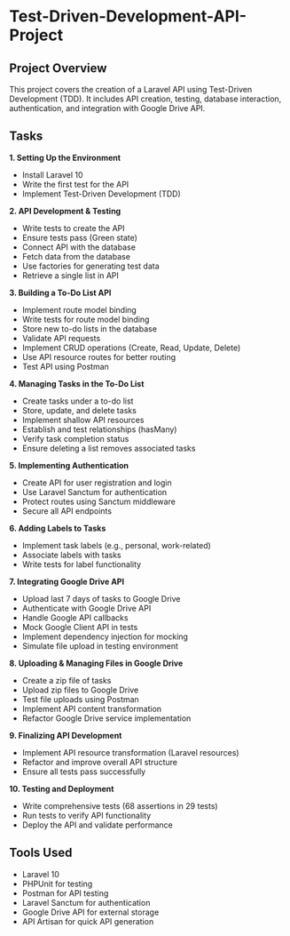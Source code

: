 # Test-Driven-Development-API-Project


## Project Overview
This project covers the creation of a Laravel API using Test-Driven Development (TDD). It includes API creation, testing, database interaction, authentication, and integration with Google Drive API.

## Tasks

**1. Setting Up the Environment**

- Install Laravel 10
- Write the first test for the API
- Implement Test-Driven Development (TDD)

**2. API Development & Testing**

- Write tests to create the API
- Ensure tests pass (Green state)
- Connect API with the database
- Fetch data from the database
- Use factories for generating test data
- Retrieve a single list in API

**3. Building a To-Do List API**
- Implement route model binding
- Write tests for route model binding
- Store new to-do lists in the database
- Validate API requests
- Implement CRUD operations (Create, Read, Update, Delete)
- Use API resource routes for better routing
- Test API using Postman

**4. Managing Tasks in the To-Do List**

- Create tasks under a to-do list
- Store, update, and delete tasks
- Implement shallow API resources
- Establish and test relationships (hasMany)
- Verify task completion status
- Ensure deleting a list removes associated tasks


**5. Implementing Authentication**

- Create API for user registration and login
- Use Laravel Sanctum for authentication
- Protect routes using Sanctum middleware
- Secure all API endpoints



**6. Adding Labels to Tasks**

- Implement task labels (e.g., personal, work-related)
- Associate labels with tasks
- Write tests for label functionality


**7. Integrating Google Drive API**

- Upload last 7 days of tasks to Google Drive
- Authenticate with Google Drive API
- Handle Google API callbacks
- Mock Google Client API in tests
- Implement dependency injection for mocking
- Simulate file upload in testing environment


**8. Uploading & Managing Files in Google Drive**

- Create a zip file of tasks
- Upload zip files to Google Drive
- Test file uploads using Postman
- Implement API content transformation
- Refactor Google Drive service implementation


**9. Finalizing API Development**

- Implement API resource transformation (Laravel resources)
- Refactor and improve overall API structure
- Ensure all tests pass successfully


**10. Testing and Deployment**

- Write comprehensive tests (68 assertions in 29 tests)
- Run tests to verify API functionality
- Deploy the API and validate performance


## Tools Used

- Laravel 10
- PHPUnit for testing
- Postman for API testing
- Laravel Sanctum for authentication
- Google Drive API for external storage
- API Artisan for quick API generation
